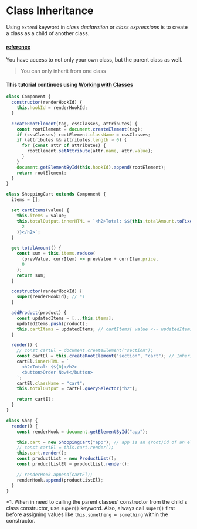 # Class Inheritance

Using `extend` keyword in *class declaration* or *class expressions* is to create a class as a child of another class.
#### [reference](https://developer.mozilla.org/en-US/docs/Web/JavaScript/Reference/Classes#Sub_classing_with_extends)
You have access to not only your own class, but the parent class as well.

> You can only inherit from one class

#### This tutorial continues using [Working with Classes](workingWithClasses.md)

```javascript
class Component {
  constructor(renderHookId) {
    this.hookId = renderHookId;
  }

  createRootElement(tag, cssClasses, attributes) {
    const rootElement = document.createElement(tag);
    if (cssClasses) rootElement.className = cssClasses;
    if (attributes && attributes.length > 0) {
      for (const attr of attributes) {
        rootElement.setAttribute(attr.name, attr.value);
      }
    }
    document.getElementById(this.hookId).append(rootElement);
    return rootElement;
  }
}

class ShoppingCart extends Component {
  items = [];

  set cartItems(value) {
    this.items = value;
    this.totalOutput.innerHTML = `<h2>Total: $${this.totalAmount.toFixed(
      2
    )}</h2>`;
  }

  get totalAmount() {
    const sum = this.items.reduce(
      (prevValue, currItem) => prevValue + currItem.price,
      0
    );
    return sum;
  }

  constructor(renderHookId) {
    super(renderHookId); // *1
  }

  addProduct(product) {
    const updatedItems = [...this.items];
    updatedItems.push(product);
    this.cartItems = updatedItems; // cartItems( value <-- updatedItems )
  }

  render() {
    // const cartEl = document.createElement("section");
    const cartEl = this.createRootElement("section", "cart"); // Inherited from Component class
    cartEl.innerHTML = `
      <h2>Total: $${0}</h2>
      <button>Order Now!</button> 
    `;
    cartEl.className = "cart";
    this.totalOutput = cartEl.querySelector("h2");

    return cartEl;
  }
}

class Shop {
  render() {
    const renderHook = document.getElementById("app");

    this.cart = new ShoppingCart("app"); // app is an (root)id of an element to be used to append child elements
    // const cartEl = this.cart.render();
    this.cart.render();
    const productList = new ProductList();
    const productListEl = productList.render();

    // renderHook.append(cartEl);
    renderHook.append(productListEl);
  }
}
```

*1. When in need to calling the parent classes' constructor from the child's class constructor, use `super()` keyword. Also, always call `super()` first before assigning values like `this.something = something` within the constructor.
